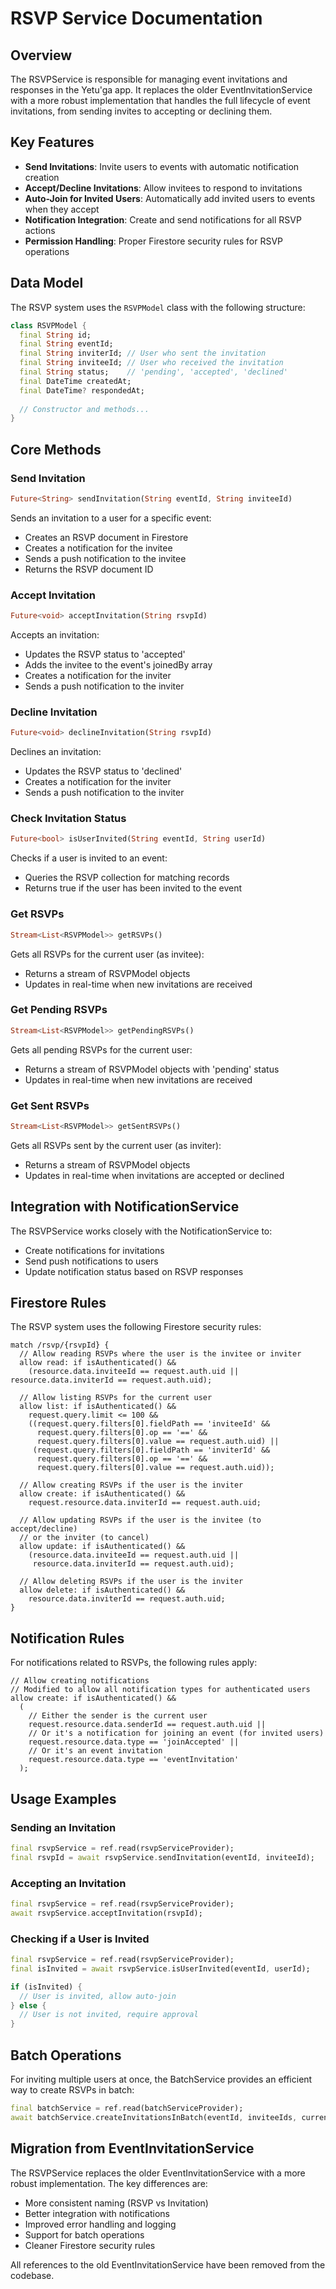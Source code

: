 # RSVP Service Documentation

## Overview

The RSVPService is responsible for managing event invitations and responses in the Yetu'ga app. It replaces the older EventInvitationService with a more robust implementation that handles the full lifecycle of event invitations, from sending invites to accepting or declining them.

## Key Features

- **Send Invitations**: Invite users to events with automatic notification creation
- **Accept/Decline Invitations**: Allow invitees to respond to invitations
- **Auto-Join for Invited Users**: Automatically add invited users to events when they accept
- **Notification Integration**: Create and send notifications for all RSVP actions
- **Permission Handling**: Proper Firestore security rules for RSVP operations

## Data Model

The RSVP system uses the `RSVPModel` class with the following structure:

```dart
class RSVPModel {
  final String id;
  final String eventId;
  final String inviterId; // User who sent the invitation
  final String inviteeId; // User who received the invitation
  final String status;    // 'pending', 'accepted', 'declined'
  final DateTime createdAt;
  final DateTime? respondedAt;
  
  // Constructor and methods...
}
```

## Core Methods

### Send Invitation

```dart
Future<String> sendInvitation(String eventId, String inviteeId)
```

Sends an invitation to a user for a specific event:
- Creates an RSVP document in Firestore
- Creates a notification for the invitee
- Sends a push notification to the invitee
- Returns the RSVP document ID

### Accept Invitation

```dart
Future<void> acceptInvitation(String rsvpId)
```

Accepts an invitation:
- Updates the RSVP status to 'accepted'
- Adds the invitee to the event's joinedBy array
- Creates a notification for the inviter
- Sends a push notification to the inviter

### Decline Invitation

```dart
Future<void> declineInvitation(String rsvpId)
```

Declines an invitation:
- Updates the RSVP status to 'declined'
- Creates a notification for the inviter
- Sends a push notification to the inviter

### Check Invitation Status

```dart
Future<bool> isUserInvited(String eventId, String userId)
```

Checks if a user is invited to an event:
- Queries the RSVP collection for matching records
- Returns true if the user has been invited to the event

### Get RSVPs

```dart
Stream<List<RSVPModel>> getRSVPs()
```

Gets all RSVPs for the current user (as invitee):
- Returns a stream of RSVPModel objects
- Updates in real-time when new invitations are received

### Get Pending RSVPs

```dart
Stream<List<RSVPModel>> getPendingRSVPs()
```

Gets all pending RSVPs for the current user:
- Returns a stream of RSVPModel objects with 'pending' status
- Updates in real-time when new invitations are received

### Get Sent RSVPs

```dart
Stream<List<RSVPModel>> getSentRSVPs()
```

Gets all RSVPs sent by the current user (as inviter):
- Returns a stream of RSVPModel objects
- Updates in real-time when invitations are accepted or declined

## Integration with NotificationService

The RSVPService works closely with the NotificationService to:
- Create notifications for invitations
- Send push notifications to users
- Update notification status based on RSVP responses

## Firestore Rules

The RSVP system uses the following Firestore security rules:

```
match /rsvp/{rsvpId} {
  // Allow reading RSVPs where the user is the invitee or inviter
  allow read: if isAuthenticated() &&
    (resource.data.inviteeId == request.auth.uid || resource.data.inviterId == request.auth.uid);

  // Allow listing RSVPs for the current user
  allow list: if isAuthenticated() &&
    request.query.limit <= 100 &&
    ((request.query.filters[0].fieldPath == 'inviteeId' &&
      request.query.filters[0].op == '==' &&
      request.query.filters[0].value == request.auth.uid) ||
     (request.query.filters[0].fieldPath == 'inviterId' &&
      request.query.filters[0].op == '==' &&
      request.query.filters[0].value == request.auth.uid));

  // Allow creating RSVPs if the user is the inviter
  allow create: if isAuthenticated() &&
    request.resource.data.inviterId == request.auth.uid;

  // Allow updating RSVPs if the user is the invitee (to accept/decline)
  // or the inviter (to cancel)
  allow update: if isAuthenticated() &&
    (resource.data.inviteeId == request.auth.uid ||
     resource.data.inviterId == request.auth.uid);

  // Allow deleting RSVPs if the user is the inviter
  allow delete: if isAuthenticated() &&
    resource.data.inviterId == request.auth.uid;
}
```

## Notification Rules

For notifications related to RSVPs, the following rules apply:

```
// Allow creating notifications
// Modified to allow all notification types for authenticated users
allow create: if isAuthenticated() &&
  (
    // Either the sender is the current user
    request.resource.data.senderId == request.auth.uid ||
    // Or it's a notification for joining an event (for invited users)
    request.resource.data.type == 'joinAccepted' ||
    // Or it's an event invitation
    request.resource.data.type == 'eventInvitation'
  );
```

## Usage Examples

### Sending an Invitation

```dart
final rsvpService = ref.read(rsvpServiceProvider);
final rsvpId = await rsvpService.sendInvitation(eventId, inviteeId);
```

### Accepting an Invitation

```dart
final rsvpService = ref.read(rsvpServiceProvider);
await rsvpService.acceptInvitation(rsvpId);
```

### Checking if a User is Invited

```dart
final rsvpService = ref.read(rsvpServiceProvider);
final isInvited = await rsvpService.isUserInvited(eventId, userId);

if (isInvited) {
  // User is invited, allow auto-join
} else {
  // User is not invited, require approval
}
```

## Batch Operations

For inviting multiple users at once, the BatchService provides an efficient way to create RSVPs in batch:

```dart
final batchService = ref.read(batchServiceProvider);
await batchService.createInvitationsInBatch(eventId, inviteeIds, currentUserId);
```

## Migration from EventInvitationService

The RSVPService replaces the older EventInvitationService with a more robust implementation. The key differences are:

- More consistent naming (RSVP vs Invitation)
- Better integration with notifications
- Improved error handling and logging
- Support for batch operations
- Cleaner Firestore security rules

All references to the old EventInvitationService have been removed from the codebase.
